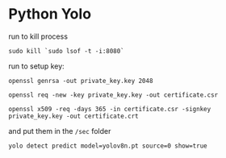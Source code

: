 # Python Yolo

run to kill process

```
sudo kill `sudo lsof -t -i:8080`
```

run to setup key:

```
openssl genrsa -out private_key.key 2048
```

```
openssl req -new -key private_key.key -out certificate.csr
```

```
openssl x509 -req -days 365 -in certificate.csr -signkey private_key.key -out certificate.crt
```

and put them in the `/sec` folder

```
yolo detect predict model=yolov8n.pt source=0 show=true
```
